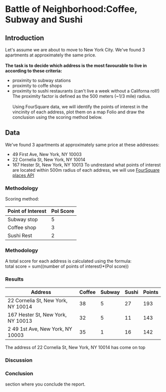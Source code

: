# Battle of Neighborhood:Coffee, Subway and Sushi
## Introduction
Let's assume we are about to move to New York City. We've found 3 apartments at approximately the same price.
<br><br>
**The task is to decide which address is the most favourable to live in according to these criteria:**
- proximity to subway stations
- proximity to coffe shops 
- proximity to sushi restaurants (can't live a week without a Californa roll!)
The proximity factor is defined as the 500 meters (~1/3 mile) radius.
<br><br>Using FourSquare data, we will identify the points of interest in the vincinity of each address, plot them on a map Folio and draw the conclusion using the scoring method below.

## Data
We've found 3 apartments at approximately same price at these addresses:
- 49 First Ave, New York, NY 10003 
- 22 Cornelia St, New York, NY 10014
- 167 Hester St, New York, NY 10013
To undrestand what points of interest are located within 500m radius of each address, we will use <a href="https://developer.foursquare.com/docs/api">FourSquare places API</a> 

### Methodology
Scoring method:

|Point of Interest|PoI Score|
|-----------|------|
|Subway stop|5     | 
|Coffee shop|3     | 
|Sushi Rest |2     | 
### Methodology

A total score for each address is calculated using the formula:
<br>total score = sum((number of points of interest)*(PoI score))

### Results
|Address|Coffee|Subway|Sushi|Points|
|---|---|---|---|---|
|22 Cornelia St, New York, NY 10014| 38|5|27|193|
|167 Hester St, New York, NY 10013|32|5|11|143|
|2	49 1st Ave, New York, NY 10003|35|1|16|142|

The address of 22 Cornelia St, New York, NY 10014 has come on top 

### Discussion


### Conclusion

section where you conclude the report.
